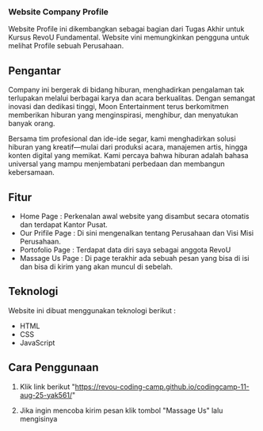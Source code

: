### Website Company Profile ###
Website Profile ini dikembangkan sebagai bagian dari Tugas Akhir untuk Kursus RevoU Fundamental. Website vini memungkinkan pengguna untuk melihat Profile sebuah Perusahaan.
## Pengantar ##
Company ini bergerak di bidang hiburan, menghadirkan pengalaman tak terlupakan melalui berbagai karya dan acara berkualitas. Dengan semangat inovasi dan dedikasi tinggi, Moon Entertainment terus berkomitmen memberikan hiburan yang menginspirasi, menghibur, dan menyatukan banyak orang.

Bersama tim profesional dan ide-ide segar, kami menghadirkan solusi hiburan yang kreatif—mulai dari produksi acara, manajemen artis, hingga konten digital yang memikat. Kami percaya bahwa hiburan adalah bahasa universal yang mampu menjembatani perbedaan dan membangun kebersamaan.
## Fitur ##
- Home Page : Perkenalan awal website yang disambut secara otomatis dan terdapat Kantor Pusat.
- Our Prifile Page : Di sini mengenalkan tentang Perusahaan dan Visi Misi Perusahaan.
- Portofolio Page : Terdapat data diri saya sebagai anggota RevoU
- Massage Us Page : Di page terakhir ada sebuah pesan yang bisa di isi dan bisa di kirim yang akan muncul di sebelah.

## Teknologi ##
Website ini dibuat menggunakan teknologi berikut :
- HTML
- CSS
- JavaScript

## Cara Penggunaan ##
1. Klik link berikut "https://revou-coding-camp.github.io/codingcamp-11-aug-25-yak561/"

2. Jika ingin mencoba kirim pesan  klik tombol "Massage Us" lalu mengisinya
